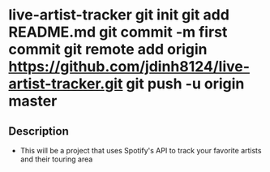 # live-artist-tracker git init git add README.md git commit -m first commit git remote add origin https://github.com/jdinh8124/live-artist-tracker.git git push -u origin master

## Description
- This will be a project that uses Spotify's API to track your favorite artists and their touring area
